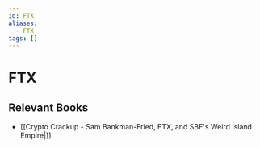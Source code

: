 ```yaml
---
id: FTX
aliases:
  - FTX
tags: []
---
```


# FTX

## Relevant Books

- [[Crypto Crackup - Sam Bankman-Fried, FTX, and SBF's Weird Island Empire|]]
